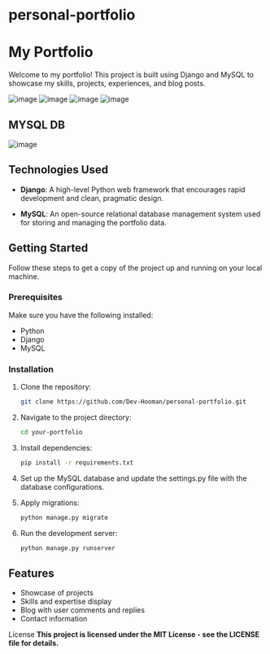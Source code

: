 # personal-portfolio

# My Portfolio

Welcome to my portfolio! This project is built using Django and MySQL to showcase my skills, projects, experiences, and blog posts.

![image](https://github.com/Dev-Hooman/personal-portfolio/assets/80707427/e41c1d9e-18c6-4793-89cc-44614114caf3)
![image](https://github.com/Dev-Hooman/personal-portfolio/assets/80707427/f4a10960-582a-4018-bfe8-61306ef97fa1)
![image](https://github.com/Dev-Hooman/personal-portfolio/assets/80707427/31da3f5a-000d-4a6d-a113-ca864216f901)
![image](https://github.com/Dev-Hooman/personal-portfolio/assets/80707427/ec5ef7c1-c462-4298-8e14-3079566545e3)

## MYSQL DB
![image](https://github.com/Dev-Hooman/personal-portfolio/assets/80707427/dfdc348e-9185-454d-9ce8-5971e1173100)


## Technologies Used

- **Django**: A high-level Python web framework that encourages rapid development and clean, pragmatic design.

- **MySQL**: An open-source relational database management system used for storing and managing the portfolio data.

## Getting Started

Follow these steps to get a copy of the project up and running on your local machine.

### Prerequisites

Make sure you have the following installed:

- Python
- Django
- MySQL

### Installation

1. Clone the repository:

   ```bash
   git clone https://github.com/Dev-Hooman/personal-portfolio.git

2. Navigate to the project directory:

   ```bash
   cd your-portfolio

2. Install dependencies:

   ```bash
   pip install -r requirements.txt

3. Set up the MySQL database and update the settings.py file with the database configurations.

4. Apply migrations:

   ```bash
   python manage.py migrate

5. Run the development server:

   ```bash
   python manage.py runserver

## Features
- Showcase of projects
- Skills and expertise display
- Blog with user comments and replies
- Contact information


License
**This project is licensed under the MIT License - see the LICENSE file for details.**



